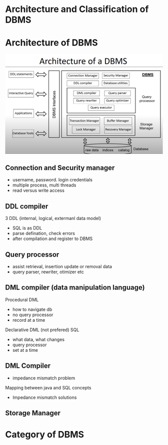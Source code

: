 # Architecture and Classification of DBMS

# Architecture of DBMS

![](./figures/architecture.png)

## Connection and Security manager

* username, password. login credentials
* multiple process, multi threads
* read versus write access

## DDL compiler

3 DDL (internal, logical, extermanl data model)
* SQL is as DDL
* parse defination, check errors
* after compilation and register to DBMS

## Query processor

* assist retrieval, insertion update or removal data
* query parser, rewriter, otimizer etc

## DML compiler (data manipulation language)

Procedural DML

* how to navigate db
* no query processor
* record at a time

Declarative DML (not prefered) SQL
* what data, what changes
* query processor
* set at a time

## DML Compiler

* impedance mismatch problem

Mapping between java and SQL concepts

* Impedance mismatch solutions



## Storage Manager

# Category of DBMS
